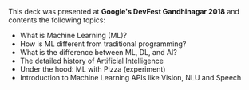 This deck was presented at **Google's DevFest Gandhinagar 2018** and contents the following topics:


* What is Machine Learning (ML)? 
* How is ML different from traditional programming? 
* What is the difference between ML, DL, and AI? 
* The detailed history of Artificial Intelligence 
* Under the hood: ML with Pizza (experiment) 
* Introduction to Machine Learning APIs like Vision, NLU and Speech
